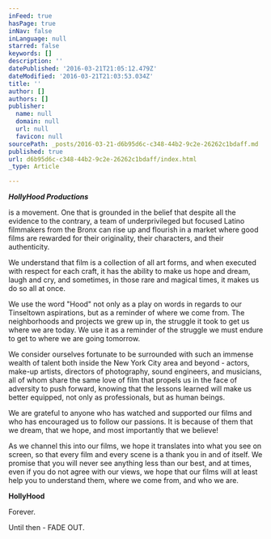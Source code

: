 ```yaml
---
inFeed: true
hasPage: true
inNav: false
inLanguage: null
starred: false
keywords: []
description: ''
datePublished: '2016-03-21T21:05:12.479Z'
dateModified: '2016-03-21T21:03:53.034Z'
title: ''
author: []
authors: []
publisher:
  name: null
  domain: null
  url: null
  favicon: null
sourcePath: _posts/2016-03-21-d6b95d6c-c348-44b2-9c2e-26262c1bdaff.md
published: true
url: d6b95d6c-c348-44b2-9c2e-26262c1bdaff/index.html
_type: Article

---
```

_**HollyHood Productions**_

is a movement. One that is grounded in the belief that despite all the evidence to the contrary, a team of underprivileged but focused Latino filmmakers from the Bronx can rise up and flourish in a market where good films are rewarded for their originality, their characters, and their authenticity.

We understand that film is a collection of all art forms, and when executed with respect for each craft, it has the ability to make us hope and dream, laugh and cry, and sometimes, in those rare and magical times, it makes us do so all at once.

We use the word "Hood" not only as a play on words in regards to our Tinseltown aspirations, but as a reminder of where we come from. The neighborhoods and projects we grew up in, the struggle it took to get us where we are today. We use it as a reminder of the struggle we must endure to get to where we are going tomorrow.

We consider ourselves fortunate to be surrounded with such an immense wealth of talent both inside the New York City area and beyond - actors, make-up artists, directors of photography, sound engineers, and musicians, all of whom share the same love of film that propels us in the face of adversity to push forward, knowing that the lessons learned will make us better equipped, not only as professionals, but as human beings.

We are grateful to anyone who has watched and supported our films and who has encouraged us to follow our passions. It is because of them that we dream, that we hope, and most importantly that we believe!

As we channel this into our films, we hope it translates into what you see on screen, so that every film and every scene is a thank you in and of itself. We promise that you will never see anything less than our best, and at times, even if you do not agree with our views, we hope that our films will at least help you to understand them, where we come from, and who we are.

**HollyHood**

Forever.

Until then - FADE OUT.